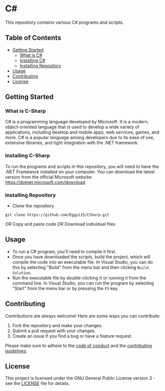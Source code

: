 # C#

This repository contains various C# programs and scripts.

## Table of Contents
- [Getting Started](#getting-started)  
  - [What is C#](#what-is-c-sharp)   
  - [Installing C#](#installing-c-sharp)      
  - [Installing Repository](#installing-repository)  
- [Usage](#usage)
- [Contributing](#contributing)
- [License](#license)

## Getting Started

### What is C-Sharp

C# is a programming language developed by Microsoft. It is a modern, object-oriented language that is used to develop a wide variety of applications, including desktop and mobile apps, web services, games, and more. C# is a popular language among developers due to its ease of use, extensive libraries, and tight integration with the .NET framework.

### Installing C-Sharp

To run the programs and scripts in this repository, you will need to have the .NET Framework installed on your computer. You can download the latest version from the official Microsoft website: https://dotnet.microsoft.com/download

### Installing Repository

- Clone the repository

```
git clone https://github.com/Eggy115/CSharp.git
```

*OR* Copy and paste code
*OR* Download individual files

## Usage

- To run a C# program, you'll need to compile it first.       
- Once you have downloaded the scripts, build the project, which will compile the code into an executable file. In Visual Studio, you can do this by selecting "Build" from the menu bar and then clicking `Build Solution`.     
- Run the executable file by double-clicking it or running it from the command line. In Visual Studio, you can run the program by selecting "Start" from the menu bar or by pressing the `F5` key.    

## Contributing

Contributions are always welcome! Here are some ways you can contribute:

1. Fork the repository and make your changes. 
2. Submit a pull request with your changes.
3. Create an issue if you find a bug or have a feature request.

Please make sure to adhere to the [code of conduct](CODE_OF_CONDUCT.md) and the [contributing guidelines](CONTRIBUTING.md).

## License

This project is licensed under the GNU General Public License version 3 - see the [LICENSE](LICENSE) file for details.

